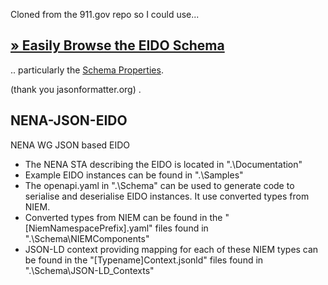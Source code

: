 Cloned from the 911.gov repo so I could use...

## [» Easily Browse the EIDO Schema](https://json-schema.app/view/%23?url=https%3A%2F%2Fraw.githubusercontent.com%2Fdoub1ejack%2FEIDO-JSON%2Fmain%2FSchema%2Fopenapi.json)

.. particularly the [Schema Properties](https://json-schema.app/view/%23/%23%2Fdefinitions%2FComponents/%23%2Fdefinitions%2FSchemas?url=https%3A%2F%2Fraw.githubusercontent.com%2Fdoub1ejack%2FEIDO-JSON%2Fmain%2FSchema%2Fopenapi.json).

(thank you jasonformatter.org)
.

## NENA-JSON-EIDO

NENA WG JSON based EIDO

- The NENA STA describing the EIDO is located in ".\Documentation"
- Example EIDO instances can be found in ".\Samples"
- The openapi.yaml in ".\Schema" can be used to generate code to serialise and deserialise EIDO instances. It use converted types from NIEM.
- Converted types from NIEM can be found in the "[NiemNamespacePrefix].yaml" files found in ".\Schema\NIEMComponents"
- JSON-LD context providing mapping for each of these NIEM types can be found in the "[Typename]Context.jsonld" files found in ".\Schema\JSON-LD_Contexts"
